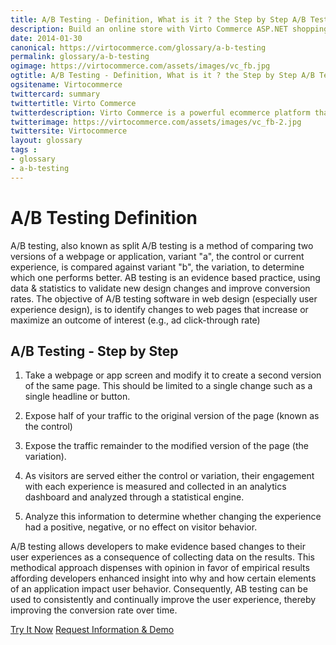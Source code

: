 ```yaml
---
title: A/B Testing - Definition, What is it ? the Step by Step A/B Testing Process and why is A/B Testing important?| Glossary Virto Commerce.
description: Build an online store with Virto Commerce ASP.NET shopping cart software. Benefit from an open source shopping cart software that has every feature you need.
date: 2014-01-30
canonical: https://virtocommerce.com/glossary/a-b-testing
permalink: glossary/a-b-testing
ogimage: https://virtocommerce.com/assets/images/vc_fb.jpg
ogtitle: A/B Testing - Definition, What is it ? the Step by Step A/B Testing Process and why is A/B Testing important?| Glossary Virto Commerce.
ogsitename: Virtocommerce
twittercard: summary
twittertitle: Virto Commerce
twitterdescription: Virto Commerce is a powerful ecommerce platform that includes everything you need to create an online store and sell online. Try it free with Free Community License
twitterimage: https://virtocommerce.com/assets/images/vc_fb-2.jpg
twittersite: Virtocommerce
layout: glossary
tags : 
- glossary
- a-b-testing
---
```

<div class="business-cnt">
    <div class="head __cart">
        <h1 class="title">A/B Testing Definition</h1>
    </div>
    <p class="text">A/B testing, also known as split A/B testing is a method of comparing two versions of a webpage or application, variant "a", the control or current experience, is compared against variant "b", the variation, to determine which one performs better. AB testing is an evidence based practice, using data & statistics to validate new design changes and improve conversion rates. The objective of A/B testing software in web design (especially user experience design), is to identify changes to web pages that increase or maximize an outcome of interest (e.g., ad click-through rate)</p>
    <h2 class="sub-title">A/B Testing - Step by Step</h2>
    <ol class="text">
        <li>
            <p>
                Take a webpage or app screen and modify it to create a second version of the same page. This should be limited to a single change such as a single headline or button.
            </p>
        </li>
        <li>
            <p>Expose half of your traffic to the original version of the page (known as the control)</p>
        </li>
        <li>
            <p>
                Expose the traffic remainder to the modified version of the page (the variation).
            </p>
        </li>
        <li>
            <p>
                As visitors are served either the control or variation, their engagement with each experience is measured and collected in an analytics dashboard and analyzed through a statistical engine.
            </p>
        </li>
        <li>
            <p>
                Analyze this information to determine whether changing the experience had a positive, negative, or no effect on visitor behavior.
            </p>
        </li>
    </ol>
    <p class="text">A/B testing allows developers to make evidence based changes to their user experiences as a consequence of collecting data on the results. This methodical approach dispenses with opinion in favor of empirical results affording developers enhanced insight into why and how certain elements of an application impact user behavior. Consequently, AB testing can be used to consistently and continually improve the user experience, thereby improving the conversion rate over time.</p>
    <div class="buttons">
        <a class="button fill" href="/contact-us">Try It Now</a>
        <a class="button fill" href="/contact-us">Request Information & Demo</a>
    </div>
</div>